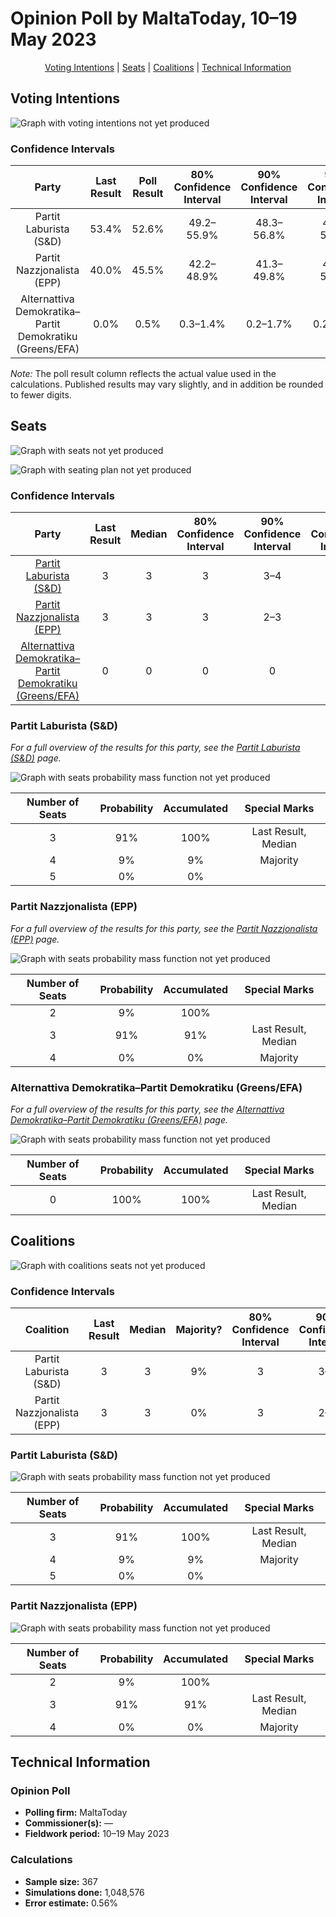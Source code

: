 # Opinion Poll by MaltaToday, 10–19 May 2023

<p align="center"><a href="#voting-intentions">Voting Intentions</a> | <a href="#seats">Seats</a> | <a href="#coalitions">Coalitions</a> | <a href="#technical-information">Technical Information</a></p>

## Voting Intentions

![Graph with voting intentions not yet produced](2023-05-19-MaltaToday.png "Voting Intentions")

### Confidence Intervals

| Party | Last Result | Poll Result | 80% Confidence Interval | 90% Confidence Interval | 95% Confidence Interval | 99% Confidence Interval |
|:-----:|:-----------:|:-----------:|:-----------------------:|:-----------------------:|:-----------------------:|:-----------------------:|
| Partit Laburista (S&D) | 53.4% | 52.6% | 49.2–55.9% |48.3–56.8% |47.5–57.6% |45.9–59.2% |
| Partit Nazzjonalista (EPP) | 40.0% | 45.5% | 42.2–48.9% |41.3–49.8% |40.5–50.6% |38.9–52.2% |
| Alternattiva Demokratika–Partit Demokratiku (Greens/EFA) | 0.0% | 0.5% | 0.3–1.4% |0.2–1.7% |0.2–2.0% |0.1–2.5% |

*Note:* The poll result column reflects the actual value used in the calculations. Published results may vary slightly, and in addition be rounded to fewer digits.

## Seats

![Graph with seats not yet produced](2023-05-19-MaltaToday-seats.png "Seats")

![Graph with seating plan not yet produced](2023-05-19-MaltaToday-seating-plan.png "Seating Plan")

### Confidence Intervals

| Party | Last Result | Median | 80% Confidence Interval | 90% Confidence Interval | 95% Confidence Interval | 99% Confidence Interval |
|:-----:|:-----------:|:------:|:-----------------------:|:-----------------------:|:-----------------------:|:-----------------------:|
| <a href="#partit-laburista-(s&d)">Partit Laburista (S&D)</a> | 3 | 3 | 3 |3–4 |3–4 |3–4 |
| <a href="#partit-nazzjonalista-(epp)">Partit Nazzjonalista (EPP)</a> | 3 | 3 | 3 |2–3 |2–3 |2–3 |
| <a href="#alternattiva-demokratika–partit-demokratiku-(greens/efa)">Alternattiva Demokratika–Partit Demokratiku (Greens/EFA)</a> | 0 | 0 | 0 |0 |0 |0 |

### Partit Laburista (S&D)

*For a full overview of the results for this party, see the [Partit Laburista (S&D)](party-partitlaburistasd.html) page.*

![Graph with seats probability mass function not yet produced](2023-05-19-MaltaToday-seats-pmf-partitlaburistasd.png "Seats Probability Mass Function")

| Number of Seats | Probability | Accumulated | Special Marks |
|:---------------:|:-----------:|:-----------:|:-------------:|
| 3 | 91% | 100% | Last Result, Median |
| 4 | 9% | 9% | Majority |
| 5 | 0% | 0% |  |

### Partit Nazzjonalista (EPP)

*For a full overview of the results for this party, see the [Partit Nazzjonalista (EPP)](party-partitnazzjonalistaepp.html) page.*

![Graph with seats probability mass function not yet produced](2023-05-19-MaltaToday-seats-pmf-partitnazzjonalistaepp.png "Seats Probability Mass Function")

| Number of Seats | Probability | Accumulated | Special Marks |
|:---------------:|:-----------:|:-----------:|:-------------:|
| 2 | 9% | 100% |  |
| 3 | 91% | 91% | Last Result, Median |
| 4 | 0% | 0% | Majority |

### Alternattiva Demokratika–Partit Demokratiku (Greens/EFA)

*For a full overview of the results for this party, see the [Alternattiva Demokratika–Partit Demokratiku (Greens/EFA)](party-alternattivademokratika–partitdemokratikugreensefa.html) page.*

![Graph with seats probability mass function not yet produced](2023-05-19-MaltaToday-seats-pmf-alternattivademokratika–partitdemokratikugreensefa.png "Seats Probability Mass Function")

| Number of Seats | Probability | Accumulated | Special Marks |
|:---------------:|:-----------:|:-----------:|:-------------:|
| 0 | 100% | 100% | Last Result, Median |


## Coalitions

![Graph with coalitions seats not yet produced](2023-05-19-MaltaToday-coalitions-seats.png "Coalitions Seats")

### Confidence Intervals

| Coalition | Last Result | Median | Majority? | 80% Confidence Interval | 90% Confidence Interval | 95% Confidence Interval | 99% Confidence Interval |
|:---------:|:-----------:|:------:|:---------:|:-----------------------:|:-----------------------:|:-----------------------:|:-----------------------:|
| Partit Laburista (S&D) | 3 | 3 | 9% | 3 | 3–4 | 3–4 | 3–4 |
| Partit Nazzjonalista (EPP) | 3 | 3 | 0% | 3 | 2–3 | 2–3 | 2–3 |

### Partit Laburista (S&D)

![Graph with seats probability mass function not yet produced](2023-05-19-MaltaToday-coalitions-seats-pmf-pl.png "Seats Probability Mass Function")

| Number of Seats | Probability | Accumulated | Special Marks |
|:---------------:|:-----------:|:-----------:|:-------------:|
| 3 | 91% | 100% | Last Result, Median |
| 4 | 9% | 9% | Majority |
| 5 | 0% | 0% |  |

### Partit Nazzjonalista (EPP)

![Graph with seats probability mass function not yet produced](2023-05-19-MaltaToday-coalitions-seats-pmf-pn.png "Seats Probability Mass Function")

| Number of Seats | Probability | Accumulated | Special Marks |
|:---------------:|:-----------:|:-----------:|:-------------:|
| 2 | 9% | 100% |  |
| 3 | 91% | 91% | Last Result, Median |
| 4 | 0% | 0% | Majority |


## Technical Information

### Opinion Poll

+ **Polling firm:** MaltaToday
+ **Commissioner(s):** —
+ **Fieldwork period:** 10–19 May 2023

### Calculations

+ **Sample size:** 367
+ **Simulations done:** 1,048,576
+ **Error estimate:** 0.56%

